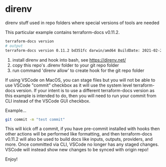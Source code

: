 # direnv
direnv stuff used in repo folders where special versions of tools are needed

This particular example contains terraform-docs v0.11.2.

```bash
terraform-docs version
# output
terraform-docs version 0.11.2 bd351fc darwin/amd64 BuildDate: 2021-02-22T23:52:49Z
```

1. install direnv and hook into bash, see https://direnv.net/
2. copy this repo's .direnv folder to your git repo folder
3. run command 'direnv allow' to create hook for the git repo folder

If using VSCode on MacOS, you can stage files but you will not be able to use VSCode "commit" checkbox as it will use the system level terraform-docs version. If your intent is to use a different terraform-docs version as this example is intended to do, then you will need to run your commit from CLI instead of the VSCode GUI checkbox.

Example...
```bash
git commit -m "test commit"
```

This will kick off a commit, if you have pre-commit installed with hooks then other actions will be performed like formatting, and then terraform-docs v0.11.2 will also be used to build docs like inputs, outputs, providers, and more. Once committed via CLI, VSCode no longer has any staged changes. VSCode will instead show new changes to be synced with origin repo!

Enjoy!
